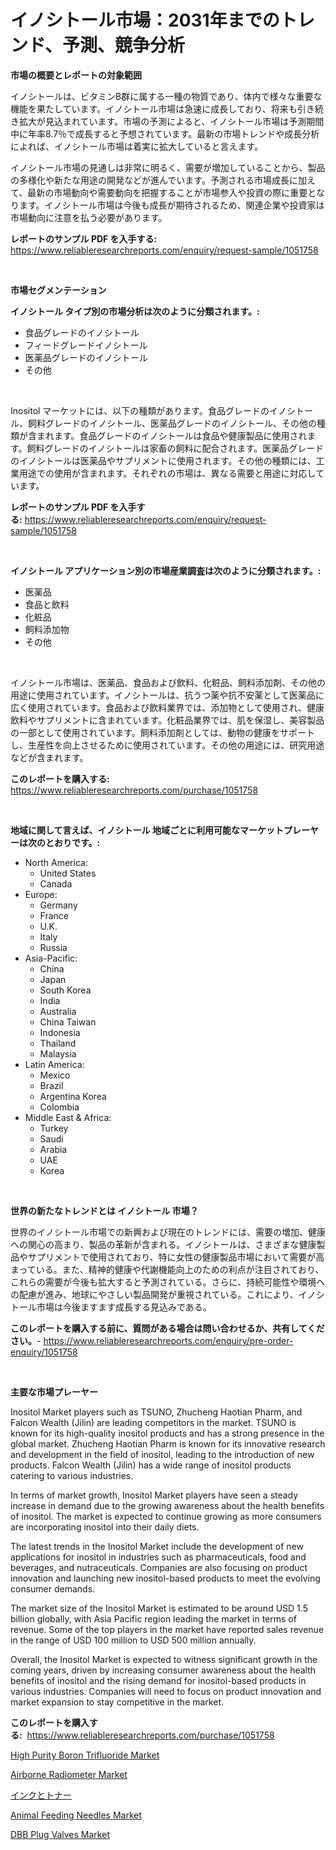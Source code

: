 <p><h1>イノシトール市場：2031年までのトレンド、予測、競争分析</h1></p><p><strong>市場の概要とレポートの対象範囲</strong></p>
<p><p>イノシトールは、ビタミンB群に属する一種の物質であり、体内で様々な重要な機能を果たしています。イノシトール市場は急速に成長しており、将来も引き続き拡大が見込まれています。市場の予測によると、イノシトール市場は予測期間中に年率8.7％で成長すると予想されています。最新の市場トレンドや成長分析によれば、イノシトール市場は着実に拡大していると言えます。</p><p>イノシトール市場の見通しは非常に明るく、需要が増加していることから、製品の多様化や新たな用途の開発などが進んでいます。予測される市場成長に加えて、最新の市場動向や需要動向を把握することが市場参入や投資の際に重要となります。イノシトール市場は今後も成長が期待されるため、関連企業や投資家は市場動向に注意を払う必要があります。</p></p>
<p><strong>レポートのサンプル PDF を入手する:</strong> <a href="https://www.reliableresearchreports.com/enquiry/request-sample/1051758">https://www.reliableresearchreports.com/enquiry/request-sample/1051758</a></p>
<p>&nbsp;</p>
<p><strong>市場セグメンテーション</strong></p>
<p><strong>イノシトール タイプ別の市場分析は次のように分類されます。:</strong></p>
<p><ul><li>食品グレードのイノシトール</li><li>フィードグレードイノシトール</li><li>医薬品グレードのイノシトール</li><li>その他</li></ul></p>
<p>&nbsp;</p>
<p><p>Inositol マーケットには、以下の種類があります。食品グレードのイノシトール、飼料グレードのイノシトール、医薬品グレードのイノシトール、その他の種類が含まれます。食品グレードのイノシトールは食品や健康製品に使用されます。飼料グレードのイノシトールは家畜の飼料に配合されます。医薬品グレードのイノシトールは医薬品やサプリメントに使用されます。その他の種類には、工業用途での使用が含まれます。それぞれの市場は、異なる需要と用途に対応しています。</p></p>
<p><strong>レポートのサンプル PDF を入手する:</strong>&nbsp;<a href="https://www.reliableresearchreports.com/enquiry/request-sample/1051758">https://www.reliableresearchreports.com/enquiry/request-sample/1051758</a></p>
<p>&nbsp;</p>
<p><strong> イノシトール アプリケーション別の市場産業調査は次のように分類されます。:</strong></p>
<p><ul><li>医薬品</li><li>食品と飲料</li><li>化粧品</li><li>飼料添加物</li><li>その他</li></ul></p>
<p>&nbsp;</p>
<p><p>イノシトール市場は、医薬品、食品および飲料、化粧品、飼料添加剤、その他の用途に使用されています。イノシトールは、抗うつ薬や抗不安薬として医薬品に広く使用されています。食品および飲料業界では、添加物として使用され、健康飲料やサプリメントに含まれています。化粧品業界では、肌を保湿し、美容製品の一部として使用されています。飼料添加剤としては、動物の健康をサポートし、生産性を向上させるために使用されています。その他の用途には、研究用途などが含まれます。</p></p>
<p><strong>このレポートを購入する:</strong>&nbsp; <a href="https://www.reliableresearchreports.com/purchase/1051758">https://www.reliableresearchreports.com/purchase/1051758</a></p>
<p>&nbsp;</p>
<p><strong>地域に関して言えば、イノシトール 地域ごとに利用可能なマーケットプレーヤーは次のとおりです。:</strong></p>
<p><ul>
    <li>
        North America:
        <ul>
            <li>United States</li>
            <li>Canada</li>
        </ul>
    </li>
    <li>
        Europe:
        <ul>
            <li>Germany</li>
            <li>France</li>
            <li>U.K.</li>
            <li>Italy</li>
            <li>Russia</li>
        </ul>
    </li>
    <li>
        Asia-Pacific:
        <ul>
            <li>China</li>
            <li>Japan</li>
            <li>South Korea</li>
            <li>India</li>
            <li>Australia</li>
            <li>China Taiwan</li>
            <li>Indonesia</li>
            <li>Thailand</li>
            <li>Malaysia</li>
        </ul>
    </li>
    <li>
        Latin America:
        <ul>
            <li>Mexico</li>
            <li>Brazil</li>
            <li>Argentina Korea</li>
            <li>Colombia</li>
        </ul>
    </li>
    <li>
        Middle East & Africa:
        <ul>
            <li>Turkey</li>
            <li>Saudi</li>
            <li>Arabia</li>
            <li>UAE</li>
            <li>Korea</li>
        </ul>
    </li>
    </ul></p>
<p>&nbsp;</p>
<p><strong>世界の新たなトレンドとは イノシトール 市場？</strong></p>
<p><p>世界のイノシトール市場での新興および現在のトレンドには、需要の増加、健康への関心の高まり、製品の革新が含まれる。イノシトールは、さまざまな健康製品やサプリメントで使用されており、特に女性の健康製品市場において需要が高まっている。また、精神的健康や代謝機能向上のための利点が注目されており、これらの需要が今後も拡大すると予測されている。さらに、持続可能性や環境への配慮が進み、地球にやさしい製品開発が重視されている。これにより、イノシトール市場は今後ますます成長する見込みである。</p></p>
<p><strong>このレポートを購入する前に、質問がある場合は問い合わせるか、共有してください。</strong>- <a href="https://www.reliableresearchreports.com/enquiry/pre-order-enquiry/1051758">https://www.reliableresearchreports.com/enquiry/pre-order-enquiry/1051758</a></p>
<p>&nbsp;</p>
<p><strong>主要な市場プレーヤー</strong></p>
<p><p>Inositol Market players such as TSUNO, Zhucheng Haotian Pharm, and Falcon Wealth (Jilin) are leading competitors in the market. TSUNO is known for its high-quality inositol products and has a strong presence in the global market. Zhucheng Haotian Pharm is known for its innovative research and development in the field of inositol, leading to the introduction of new products. Falcon Wealth (Jilin) has a wide range of inositol products catering to various industries.</p><p>In terms of market growth, Inositol Market players have seen a steady increase in demand due to the growing awareness about the health benefits of inositol. The market is expected to continue growing as more consumers are incorporating inositol into their daily diets.</p><p>The latest trends in the Inositol Market include the development of new applications for inositol in industries such as pharmaceuticals, food and beverages, and nutraceuticals. Companies are also focusing on product innovation and launching new inositol-based products to meet the evolving consumer demands.</p><p>The market size of the Inositol Market is estimated to be around USD 1.5 billion globally, with Asia Pacific region leading the market in terms of revenue. Some of the top players in the market have reported sales revenue in the range of USD 100 million to USD 500 million annually.</p><p>Overall, the Inositol Market is expected to witness significant growth in the coming years, driven by increasing consumer awareness about the health benefits of inositol and the rising demand for inositol-based products in various industries. Companies will need to focus on product innovation and market expansion to stay competitive in the market.</p></p>
<p><strong>このレポートを購入する:</strong>&nbsp;&nbsp;<a href="https://www.reliableresearchreports.com/purchase/1051758">https://www.reliableresearchreports.com/purchase/1051758</a></p>
<p><p><a href="https://view.publitas.com/reportprime-1/high-purity-boron-trifluoride-market-research-report-reveals-the-latest-trends-and-opportunities-of-this-market-for-period-from-2023-2030/">High Purity Boron Trifluoride Market</a></p><p><a href="https://view.publitas.com/reportprime-1/airborne-radiometer-market-size-evaluating-its-market-trends-growth-and-projections-2024-2031/">Airborne Radiometer Market</a></p><p><a href="https://github.com/sghwr779811674/Market-Research-Report-List-1/blob/main/7568786188460.md">インクとトナー</a></p><p><a href="https://thundering-castanet-c65.notion.site/Animal-Feeding-Needles-Market-Size-2024-2031-Global-Industrial-Analysis-Key-Geographical-Regions--d3514c0583e84dcb8beb33b73ee8f823">Animal Feeding Needles Market</a></p><p><a href="https://issuu.com/reportprime-2/docs/dbb-plug-valves-market-size-2030.pptx">DBB Plug Valves Market</a></p></p>